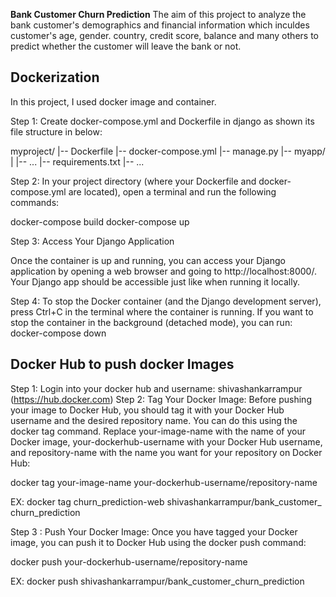 **Bank Customer Churn Prediction**
The aim of this project to analyze the bank customer's demographics and financial information 
which inculdes customer's age, gender. country, credit score, balance and many others to predict whether the customer will leave the bank or not.

## Dockerization 

In this project, I used docker image and container.

Step 1: Create docker-compose.yml and Dockerfile in django as shown its file structure in below:

myproject/
|-- Dockerfile
|-- docker-compose.yml
|-- manage.py
|-- myapp/
|   |-- ...
|-- requirements.txt
|-- ...

Step 2: In your project directory (where your Dockerfile and docker-compose.yml are located), 
open a terminal and run the following commands:

docker-compose build
docker-compose up


Step 3: Access Your Django Application

Once the container is up and running, you can access your Django application by opening a web browser and 
going to http://localhost:8000/. Your Django app should be accessible just like when running it locally.


Step 4: To stop the Docker container (and the Django development server), press Ctrl+C in the terminal 
where the container is running.
If you want to stop the container in the background (detached mode), you can run:
docker-compose down


 ## Docker Hub to push docker Images

Step 1: Login into your docker hub and username: shivashankarrampur
        (https://hub.docker.com)
Step 2: Tag Your Docker Image: 
Before pushing your image to Docker Hub, you should tag it with your Docker Hub username 
and the desired repository name. You can do this using the docker tag command. 
Replace your-image-name with the name of your Docker image, your-dockerhub-username with your Docker Hub 
username, and repository-name with the name you want for your repository on Docker Hub:

docker tag your-image-name your-dockerhub-username/repository-name

EX: docker tag churn_prediction-web shivashankarrampur/bank_customer_
churn_prediction

Step 3 : Push Your Docker Image: Once you have tagged your Docker image, 
you can push it to Docker Hub using the docker push command:

docker push your-dockerhub-username/repository-name

EX: docker push shivashankarrampur/bank_customer_churn_prediction 

